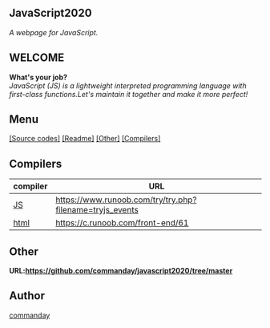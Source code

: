 ## JavaScript2020
*A webpage for JavaScript.*
## WELCOME
**What's your job?**
</br>
*JavaScript (JS) is a lightweight interpreted programming language with first-class functions.Let's maintain it together and make it more perfect!*
## Menu
[[Source codes]](https://github.com/commanday/JavaScript2020/tree/master/JavaScript%20source%20code)
[[Readme]](https://github.com/commanday/JavaScript2020/blob/master/README.md)
[[Other]](https://github.com/commanday/JavaScript2020/tree/master/.github)
[[Compilers]](https://github.com/commanday/JavaScript2020/tree/master/Compilers)
## Compilers
| compiler | URL |
| ------ | ------ |
| [JS](https://www.runoob.com/try/try.php?filename=tryjs_events) | https://www.runoob.com/try/try.php?filename=tryjs_events |
| [html](https://c.runoob.com/front-end/61) | https://c.runoob.com/front-end/61 |
## Other
__URL:https://github.com/commanday/javascript2020/tree/master__
## Author
[commanday](https://github.com/commanday)
